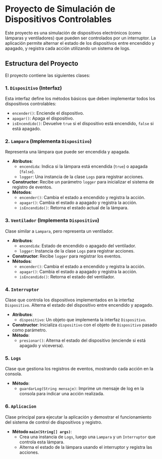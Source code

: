 # Proyecto de Simulación de Dispositivos Controlables

Este proyecto es una simulación de dispositivos electrónicos (como lámparas y ventiladores) que pueden ser controlados por un interruptor. La aplicación permite alternar el estado de los dispositivos entre encendido y apagado, y registra cada acción utilizando un sistema de logs.

## Estructura del Proyecto

El proyecto contiene las siguientes clases:

### 1. `Dispositivo` (Interfaz)
Esta interfaz define los métodos básicos que deben implementar todos los dispositivos controlables:
- `encender()`: Enciende el dispositivo.
- `apagar()`: Apaga el dispositivo.
- `isEncendido()`: Devuelve `true` si el dispositivo está encendido, `false` si está apagado.

### 2. `Lampara` (Implementa `Dispositivo`)
Representa una lámpara que puede ser encendida y apagada.
- **Atributos**:
  - `encendida`: Indica si la lámpara está encendida (`true`) o apagada (`false`).
  - `logger`: Una instancia de la clase `Logs` para registrar acciones.
- **Constructor**: Recibe un parámetro `logger` para inicializar el sistema de registro de eventos.
- **Métodos**:
  - `encender()`: Cambia el estado a encendido y registra la acción.
  - `apagar()`: Cambia el estado a apagado y registra la acción.
  - `isEncendido()`: Retorna el estado actual de la lámpara.

### 3. `Ventilador` (Implementa `Dispositivo`)
Clase similar a `Lampara`, pero representa un ventilador.
- **Atributos**:
  - `encendida`: Estado de encendido o apagado del ventilador.
  - `logger`: Instancia de la clase `Logs` para registrar acciones.
- **Constructor**: Recibe `logger` para registrar los eventos.
- **Métodos**:
  - `encender()`: Cambia el estado a encendido y registra la acción.
  - `apagar()`: Cambia el estado a apagado y registra la acción.
  - `isEncendido()`: Retorna el estado del ventilador.

### 4. `Interruptor`
Clase que controla los dispositivos implementados en la interfaz `Dispositivo`. Alterna el estado del dispositivo entre encendido y apagado.
- **Atributos**:
  - `dispositivo`: Un objeto que implementa la interfaz `Dispositivo`.
- **Constructor**: Inicializa `dispositivo` con el objeto de `Dispositivo` pasado como parámetro.
- **Método**:
  - `presionar()`: Alterna el estado del dispositivo (enciende si está apagado y viceversa).

### 5. `Logs`
Clase que gestiona los registros de eventos, mostrando cada acción en la consola.
- **Método**:
  - `guardarLog(String mensaje)`: Imprime un mensaje de log en la consola para indicar una acción realizada.

### 6. `Aplicacion`
Clase principal para ejecutar la aplicación y demostrar el funcionamiento del sistema de control de dispositivos y registro.
- **Método `main(String[] args)`**: 
  - Crea una instancia de `Logs`, luego una `Lampara` y un `Interruptor` que controla esta lámpara.
  - Alterna el estado de la lámpara usando el interruptor y registra las acciones.

